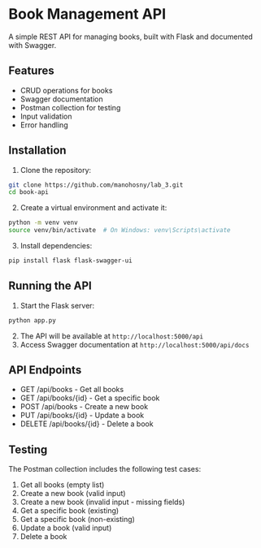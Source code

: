 # Book Management API

A simple REST API for managing books, built with Flask and documented with Swagger.

## Features

- CRUD operations for books
- Swagger documentation
- Postman collection for testing
- Input validation
- Error handling

## Installation

1. Clone the repository:
```bash
git clone https://github.com/manohosny/lab_3.git
cd book-api
```

2. Create a virtual environment and activate it:
```bash
python -m venv venv
source venv/bin/activate  # On Windows: venv\Scripts\activate
```

3. Install dependencies:
```bash
pip install flask flask-swagger-ui
```

## Running the API

1. Start the Flask server:
```bash
python app.py
```

2. The API will be available at `http://localhost:5000/api`
3. Access Swagger documentation at `http://localhost:5000/api/docs`

## API Endpoints

- GET /api/books - Get all books
- GET /api/books/{id} - Get a specific book
- POST /api/books - Create a new book
- PUT /api/books/{id} - Update a book
- DELETE /api/books/{id} - Delete a book


## Testing

The Postman collection includes the following test cases:

1. Get all books (empty list)
2. Create a new book (valid input)
3. Create a new book (invalid input - missing fields)
4. Get a specific book (existing)
5. Get a specific book (non-existing)
6. Update a book (valid input)
7. Delete a book
